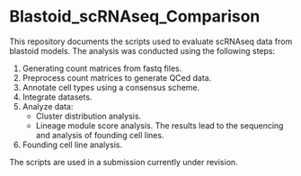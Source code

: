 # Blastoid_scRNAseq_Comparison

This repository documents the scripts used to evaluate scRNAseq data from blastoid models. 
The analysis was conducted using the following steps:
1. Generating count matrices from fastq files.
2. Preprocess count matrices to generate QCed data.
3. Annotate cell types using a consensus scheme.
4. Integrate datasets.
5. Analyze data:
   - Cluster distribution analysis.
   - Lineage module score analysis.
The results lead to the sequencing and analysis of founding cell lines.
7. Founding cell line analysis.
   
The scripts are used in a submission currently under revision.
